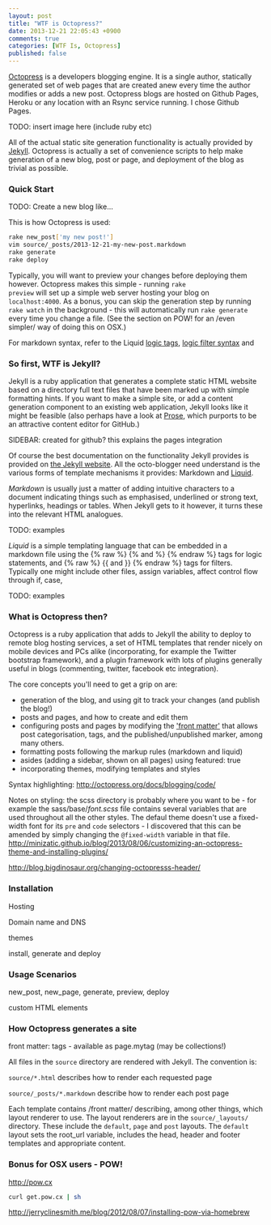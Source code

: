```yaml
---
layout: post
title: "WTF is Octopress?"
date: 2013-12-21 22:05:43 +0900
comments: true
categories: [WTF Is, Octopress]
published: false
---
```


[Octopress](http://octopress.org) is a developers blogging engine. It is a single author, statically generated set of web pages that are created anew every time the author modifies or adds a new post. Octopress blogs are hosted on Github Pages, Heroku or any location with an Rsync service running. I chose Github Pages.

TODO: insert image here (include ruby etc)

All of the actual static site generation functionality is actually provided by [Jekyll](http://jekyllrb.com/). Octopress is actually a set of convenience scripts to help make generation of a new blog, post or page, and deployment of the blog as trivial as possible. 

### Quick Start

TODO: Create a new blog like...

This is how Octopress is used:

``` bash The simplest Octopress workflow linenos:false
rake new_post['my new post!']
vim source/_posts/2013-12-21-my-new-post.markdown
rake generate
rake deploy
```

Typically, you will want to preview your changes before deploying them however. Octopress makes this simple - running <code>rake preview</code> will set up a simple web server hosting your blog on <code>localhost:4000</code>. As a bonus, you can skip the generation step by running <code>rake watch</code> in the background - this will automatically run <code>rake generate</code> every time you change a file. (See the section on POW! for an /even simpler/ way of doing this on OSX.)

For markdown syntax, refer to the Liquid [logic tags](http://docs.shopify.com/themes/liquid-basics/logic), [logic filter syntax](http://docs.shopify.com/themes/liquid-basics/output) and 

### So first, WTF is Jekyll?

Jekyll is a ruby application that generates a complete static HTML website based on a directory full text files that have been marked up with simple formatting hints. If you want to make a simple site, or add a content generation component to an existing web application, Jekyll looks like it might be feasible (also perhaps have a look at [Prose](http://prose.io), which purports to be an attractive content editor for GitHub.)

SIDEBAR: created for github? this explains the pages integration

Of course the best documentation on the functionality Jekyll provides is provided on [the Jekyll website](http://jekyllrb.com/docs/home/). All the octo-blogger need understand is the various forms of template mechanisms it provides: Markdown and [Liquid](http://wiki.shopify.com/Liquid).

*Markdown* is usually just a matter of adding intuitive characters to a document indicating things such as emphasised, underlined or strong text, hyperlinks, headings or tables. When Jekyll gets to it however, it turns these into the relevant HTML analogues. 

TODO: examples

*Liquid* is a simple templating language that can be embedded in a markdown file using the {% raw %} {% and %} {% endraw %} tags for logic statements, and {% raw %} {{ and }} {% endraw %} tags for filters. Typically one might include other files, assign variables, affect control flow through if, case, 

TODO: examples

### What is Octopress then?

Octopress is a ruby application that adds to Jekyll the ability to deploy to remote blog hosting services, a set of HTML templates that render nicely on mobile devices and PCs alike (incorporating, for example the Twitter bootstrap framework), and a plugin framework with lots of plugins generally useful in blogs (commenting, twitter, facebook etc integration).

The core concepts you'll need to get a grip on are:
 - generation of the blog, and using git to track your changes (and publish the blog!)
 - posts and pages, and how to create and edit them
 - configuring posts and pages by modifying the ['front matter'](http://jekyllrb.com/docs/frontmatter/) that allows post categorisation, tags, and the published/unpublished marker, among many others. 
 - formatting posts following the markup rules (markdown and liquid)
 - asides (adding a sidebar, shown on all pages) using featured: true
 - incorporating themes, modifying templates and styles

Syntax highlighting: http://octopress.org/docs/blogging/code/

Notes on styling: the scss directory is probably where you want to be - for example the sass/base/_font.scss_ file contains several variables that are used throughout all the other styles. The defaul theme doesn't use a fixed-width font for its <code>pre</code> and <code>code</code> selectors - I discovered that this can be amended by simply changing the <code>@fixed-width</code> variable in that file. 
http://minizatic.github.io/blog/2013/08/06/customizing-an-octopress-theme-and-installing-plugins/

http://blog.bigdinosaur.org/changing-octopresss-header/

### Installation

Hosting

Domain name and DNS

themes

install, generate and deploy

### Usage Scenarios

new_post, new_page, generate, preview, deploy

custom HTML elements

### How Octopress generates a site

front matter: tags - available as page.mytag (may be collections!)

All files in the <code>source</code> directory are rendered with Jekyll. The convention is:

<code>source/*.html</code> describes how to render each requested page

<code>source/_posts/*.markdown</code> describe how to render each post page

Each template contains /front matter/ describing, among other things, which layout renderer to use. The layout renderers are in the <code>source/_layouts/</code> directory. These include the <code>default</code>, <code>page</code> and <code>post</code> layouts. The <code>default</code> layout sets the root_url variable, includes the head, header and footer templates and appropriate content.

### Bonus for OSX users - POW!

http://pow.cx 

```bash
curl get.pow.cx | sh
```

http://jerryclinesmith.me/blog/2012/08/07/installing-pow-via-homebrew

